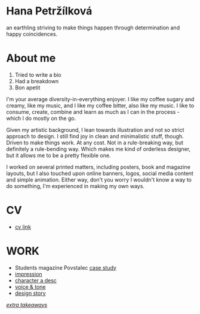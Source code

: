 # Hana Petržílková
an earthling striving to make things
happen through determination and happy coincidences.
# About me
1. Tried to write a bio
2. Had a breakdown
3. Bon apetit

I'm your average diversity-in-everything enjoyer. I like my coffee sugary and creamy, like my music, and I like my coffee bitter, also like my music. I like to consume, create, combine and learn as much as I can in the process - which I do mostly on the go.

Given my artistic background, I lean towards illustration and not so strict approach to design. I still find joy in clean and minimalistic stuff, though. Driven to make things work. At any cost. Not in a rule-breaking way, but definitely a rule-bending way. Which makes me kind of orderless designer, but it allows me to be a pretty flexible one.

I worked on several printed matters, including posters, book and magazine layouts, but I also touched upon online banners, logos, social media content and simple animation. Either way, don't you worry I wouldn't know a way to do something, I'm experienced in making my own ways.
# CV
- [cv link](04/experience/index.md)

# WORK
- Students magazine Povstalec [case study](/03-aboutness/case-study.md)
- [impression](/02-impression/index.md)
- [character a desc](/01-character-description/index.md)
- [voice & tone](/05-voice-tone/index.md)
- [design story](/06-storytelling/index.md)

[*extra takeaways*](/extra-takeaways/index.md)
